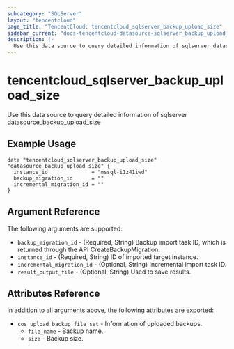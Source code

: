 ```yaml
---
subcategory: "SQLServer"
layout: "tencentcloud"
page_title: "TencentCloud: tencentcloud_sqlserver_backup_upload_size"
sidebar_current: "docs-tencentcloud-datasource-sqlserver_backup_upload_size"
description: |-
  Use this data source to query detailed information of sqlserver datasource_backup_upload_size
---
```


# tencentcloud_sqlserver_backup_upload_size

Use this data source to query detailed information of sqlserver datasource_backup_upload_size

## Example Usage

```hcl
data "tencentcloud_sqlserver_backup_upload_size" "datasource_backup_upload_size" {
  instance_id              = "mssql-i1z41iwd"
  backup_migration_id      = ""
  incremental_migration_id = ""
}
```

## Argument Reference

The following arguments are supported:

* `backup_migration_id` - (Required, String) Backup import task ID, which is returned through the API CreateBackupMigration.
* `instance_id` - (Required, String) ID of imported target instance.
* `incremental_migration_id` - (Optional, String) Incremental import task ID.
* `result_output_file` - (Optional, String) Used to save results.

## Attributes Reference

In addition to all arguments above, the following attributes are exported:

* `cos_upload_backup_file_set` - Information of uploaded backups.
  * `file_name` - Backup name.
  * `size` - Backup size.



